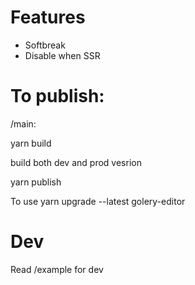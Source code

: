 # Features
- Softbreak
- Disable when SSR

# To publish:   
/main:

yarn build

build both dev and prod vesrion

yarn publish

To use
yarn upgrade --latest golery-editor

# Dev
Read /example for dev